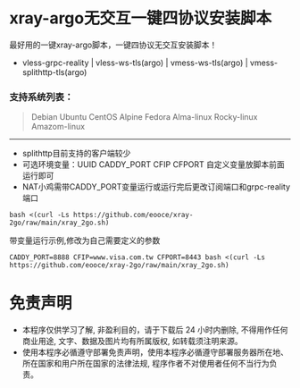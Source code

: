 # xray-argo无交互一键四协议安装脚本
最好用的一键xray-argo脚本，一键四协议无交互安装脚本！
* vless-grpc-reality | vless-ws-tls(argo) | vmess-ws-tls(argo) | vmess-splithttp-tls(argo)

### 支持系统列表：
>Debian
>Ubuntu
>CentOS
>Alpine
>Fedora
>Alma-linux
>Rocky-linux
>Amazom-linux

***
* splithttp目前支持的客户端较少
* 可选环境变量：UUID CADDY_PORT CFIP CFPORT 自定义变量放脚本前面运行即可
* NAT小鸡需带CADDY_PORT变量运行或运行完后更改订阅端口和grpc-reality端口

```
bash <(curl -Ls https://github.com/eooce/xray-2go/raw/main/xray_2go.sh)
```

带变量运行示例,修改为自己需要定义的参数
```
CADDY_PORT=8888 CFIP=www.visa.com.tw CFPORT=8443 bash <(curl -Ls https://github.com/eooce/xray-2go/raw/main/xray_2go.sh)
```

# 免责声明
* 本程序仅供学习了解, 非盈利目的，请于下载后 24 小时内删除, 不得用作任何商业用途, 文字、数据及图片均有所属版权, 如转载须注明来源。
* 使用本程序必循遵守部署免责声明，使用本程序必循遵守部署服务器所在地、所在国家和用户所在国家的法律法规, 程序作者不对使用者任何不当行为负责。
